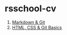 # rsschool-cv
1. [Markdown & Git](https://alias-nsk.github.io/rsschool-cv/cv)
2. [HTML, CSS & Git Basics](https://alias-nsk.github.io/rsschool-cv/)
